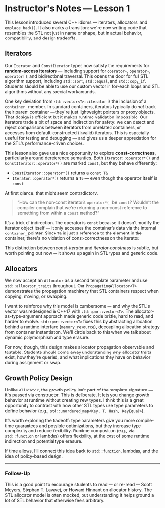 # Instructor's Notes — Lesson 1

This lesson introduced several C++ idioms — iterators, allocators, and `emplace_back()`. It also marks a transition: we're now writing code that resembles the STL not just in name or shape, but in actual behavior, compatibility, and design tradeoffs.

## Iterators

Our `Iterator` and `ConstIterator` types now satisfy the requirements for **random-access iterators** — including support for `operator+`, `operator-`, `operator[]`, and bidirectional traversal. This opens the door for full STL algorithm support, including `std::sort`, `std::equal`, and `std::copy_if`. Students should be able to use our custom vector in for-each loops and STL algorithms without any special workarounds.

One key deviation from `std::vector<T>::iterator` is the inclusion of a `container_` member. In standard containers, iterators typically do *not* track their parent container — they're just lightweight pointers or proxy objects. That design is efficient but it makes runtime validation impossible. Our iterators trade a bit of space and indirection for safety: we can detect and reject comparisons between iterators from unrelated containers, or accesses from default-constructed (invalid) iterators. This is especially useful for testing and debugging — and gives us a deeper appreciation for the STL’s performance-driven choices.

This lesson also gave us a nice opportunity to explore **const-correctness**, particularly around dereference semantics. Both `Iterator::operator*()` and `ConstIterator::operator*()` are marked `const`, but they behave differently:

- `ConstIterator::operator*()` returns a `const T&`
- `Iterator::operator*()` returns a `T&` — even though the operator itself is `const`

At first glance, that might seem contradictory.

> “How can the non-const iterator’s `operator*()` be `const`? Wouldn’t the compiler complain that we’re returning a non-const reference to something from within a `const` method?”

It’s a trick of indirection. The operator is `const` because it doesn’t modify the iterator object itself — it only accesses the container’s data via the internal `container_` pointer. Since `T&` is just a reference to the element in the container, there's no violation of const-correctness on the iterator.

This distinction between *const-iterator* and *iterator-constness* is subtle, but worth pointing out now — it shows up again in STL types and generic code.

## Allocators

We now accept an `Allocator` as a second template parameter and use `std::allocator_traits` throughout. Our `PropagatingAllocator<T>` demonstrates the propagation machinery that STL containers respect when copying, moving, or swapping.

I want to reinforce why this model is cumbersome — and why the STL's vector was redesigned in C++17 with `std::pmr::vector<T>`. The allocator-as-type-argument approach made generic code brittle, hard to read, and harder to evolve. `std::pmr::vector<T>` fixes this by abstracting allocation behind a runtime interface (`memory_resource`), decoupling allocation strategy from container instantiation. We'll circle back to this when we talk about dynamic polymorphism and type erasure.

For now, though, this design makes allocator propagation observable and testable. Students should come away understanding *why* allocator traits exist, how they're queried, and what implications they have on behavior during assignment or swap.

## Growth Policy Design

Unlike `Allocator`, the growth policy isn't part of the template signature — it's passed via constructor. This is deliberate. It lets you change growth behavior at runtime without creating new types. I think this is a great opportunity to contrast with how other STL types use type parameters to define behavior (e.g., `std::unordered_map<Key, T, Hash, KeyEqual>`).

It’s worth exploring the tradeoff: type parameters give you more compile-time guarantees and possible optimizations, but they increase type complexity and reduce flexibility. Runtime composition (e.g., via `std::function` or lambdas) offers flexibility, at the cost of some runtime indirection and potential type erasure.

If time allows, I’ll connect this idea back to `std::function`, lambdas, and the idea of policy-based design.

---

### Follow-Up

This is a good point to encourage students to read — or re-read — Scott Meyers, Stephan T. Lavavej, or Howard Hinnant on allocator history. The STL allocator model is often mocked, but understanding it helps ground a lot of STL behavior that otherwise feels arbitrary.
